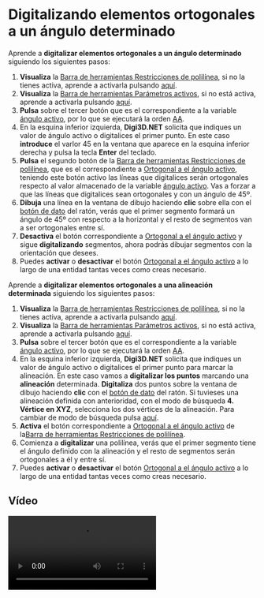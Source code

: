 # Digitalizando elementos ortogonales a un ángulo determinado

Aprende a **digitalizar elementos ortogonales a un ángulo determinado** siguiendo los siguientes pasos:

1. **Visualiza** la [Barra de herramientas Restricciones de polilínea](/digi3d-net/primeros-pasos/comenzando-a-utilizar-digi3d.net/comenzando-con-la-ventana-de-dibujo/BarraDeHerramientasRestriccionesDePolilinea.html), si no la tienes activa, aprende a activarla pulsando [aquí](https://github.com/digi21/docs/tree/7fc627c885c16fb88afc7cc05a6df2a2f4a54563/digi3d-net/primeros-pasos/comenzando-a-utilizar-digi3d.net/comenzando-con-la-ventana-de-dibujo/PresentacionDeBarrasHerramientasBasicas.md).
2. **Visualiza** la [Barra de herramientas Parámetros activos](/digi3d-net/primeros-pasos/comenzando-a-utilizar-digi3d.net/comenzando-con-la-ventana-de-dibujo/BarraDeHerramientasParametrosActivos.html), si no está activa, aprende a activarla pulsando [aquí](https://github.com/digi21/docs/tree/7fc627c885c16fb88afc7cc05a6df2a2f4a54563/digi3d-net/primeros-pasos/comenzando-a-utilizar-digi3d.net/comenzando-con-la-ventana-de-dibujo/PresentacionDeBarrasHerramientasBasicas.md).
3. **Pulsa** sobre el tercer botón que es el correspondiente a la variable [ángulo activo](/digi3d-net/primeros-pasos/comenzando-a-utilizar-digi3d.net/comenzando-con-la-ventana-de-dibujo/AA.html), por lo que se ejecutará la orden [AA](/digi3d-net/referencia/ventana-de-dibujo/variables/a/aa.md).
4. En la esquina inferior izquierda, **Digi3D.NET** solicita que indiques un valor de ángulo activo o digitalices el primer punto. En este caso **introduce** el varlor 45 en la ventana que aparece en la esquina inferior derecha y pulsa la tecla **Enter** del teclado.
5. **Pulsa** el segundo botón de la [Barra de herramientas Restricciones de polilínea](/digi3d-net/primeros-pasos/comenzando-a-utilizar-digi3d.net/comenzando-con-la-ventana-de-dibujo/BarraDeHerramientasRestriccionesDePolilinea.html), que es el correspondiente a [Ortogonal a el ángulo activo](https://github.com/digi21/docs/tree/7fc627c885c16fb88afc7cc05a6df2a2f4a54563/digi3d-net/primeros-pasos/comenzando-a-utilizar-digi3d.net/comenzando-con-la-ventana-de-dibujo/ORTO_AA.html), teniendo este botón activo las líneas que digitalices serán ortogonales respecto al valor almacenado de la variable [ángulo activo](https://github.com/digi21/docs/tree/7fc627c885c16fb88afc7cc05a6df2a2f4a54563/digi3d-net/primeros-pasos/comenzando-a-utilizar-digi3d.net/comenzando-con-la-ventana-de-dibujo/AA.md). Vas a forzar a que las líneas que digitalices sean ortogonales y con un ángulo de 45º.
6. **Dibuja** una línea en la ventana de dibujo haciendo **clic** sobre ella con el [botón de dato](digitalizando-elementos-ortofonales-angulo.md) del ratón, verás que el primer segmento formará un ángulo de 45º con respecto a la horizontal y el resto de segmentos van a ser ortogonales entre sí.
7. **Desactiva** el botón correspondiente a [Ortogonal a el ángulo activo](/digi3d-net/referencia/ventana-de-dibujo/variables/o/orto-aa.md) y sigue **digitalizando** segmentos, ahora podrás dibujar segmentos con la orientación que desees.
8. Puedes **activar** o **desactivar** el botón [Ortogonal a el ángulo activo](/digi3d-net/referencia/ventana-de-dibujo/variables/o/orto-aa.md) a lo largo de una entidad tantas veces como creas necesario.

Aprende a **digitalizar elementos ortogonales a una alineación determinada** siguiendo los siguientes pasos:

1. **Visualiza** la [Barra de herramientas Restricciones de polilínea](/digi3d-net/primeros-pasos/comenzando-a-utilizar-digi3d.net/comenzando-con-la-ventana-de-dibujo/BarraDeHerramientasRestriccionesDePolilinea.html), si no la tienes activa, aprende a activarla pulsando [aquí](https://github.com/digi21/docs/tree/7fc627c885c16fb88afc7cc05a6df2a2f4a54563/digi3d-net/primeros-pasos/comenzando-a-utilizar-digi3d.net/comenzando-con-la-ventana-de-dibujo/PresentacionDeBarrasHerramientasBasicas.md).
2. **Visualiza** la [Barra de herramientas Parámetros activos](/digi3d-net/primeros-pasos/comenzando-a-utilizar-digi3d.net/comenzando-con-la-ventana-de-dibujo/BarraDeHerramientasParametrosActivos.html), si no está activa, aprende a activarla pulsando [aquí](https://github.com/digi21/docs/tree/7fc627c885c16fb88afc7cc05a6df2a2f4a54563/digi3d-net/primeros-pasos/comenzando-a-utilizar-digi3d.net/comenzando-con-la-ventana-de-dibujo/PresentacionDeBarrasHerramientasBasicas.md).
3. **Pulsa** sobre el tercer botón que es el correspondiente a la variable [ángulo activo](/digi3d-net/primeros-pasos/comenzando-a-utilizar-digi3d.net/comenzando-con-la-ventana-de-dibujo/AA.html), por lo que se ejecutará la orden [AA](/digi3d-net/referencia/ventana-de-dibujo/variables/a/aa.md).
4. En la esquina inferior izquierda, **Digi3D.NET** solicita que indiques un valor de ángulo activo o digitalices el primer punto para marcar la alineación. En este caso vamos a **digitalizar los puntos** marcando una **alineación** determinada. **Digitaliza** dos puntos sobre la ventana de dibujo haciendo **clic** con el [botón de dato](digitalizando-elementos-ortofonales-angulo.md) del ratón. Si tuvieses una alineación definida con anterioridad, con el modo de búsqueda **4. Vértice en XYZ**, selecciona los dos vértices de la alineación. Para cambiar de modo de búsqueda pulsa [aquí](introduccion-modos-busqueda.md).
5. **Activa** el botón correspondiente a [Ortogonal a el ángulo activo](/digi3d-net/primeros-pasos/comenzando-a-utilizar-digi3d.net/comenzando-con-la-ventana-de-dibujo/ORTO_AA.html) de la[Barra de herramientas Restricciones de polilínea](https://github.com/digi21/docs/tree/7fc627c885c16fb88afc7cc05a6df2a2f4a54563/digi3d-net/referencia/barras-de-herramientas/restricciones-de-polilinea.md).
6. Comienza a **digitalizar** una polilínea, verás que el primer segmento tiene el ángulo definido con la alineación y el resto de segmentos serán ortogonales a él y entre sí.
7. Puedes **activar** o **desactivar** el botón [Ortogonal a el ángulo activo](/digi3d-net/referencia/ventana-de-dibujo/variables/o/orto-aa.md) a lo largo de una entidad tantas veces como creas necesario.

## Vídeo

<video controls><source src="https://digi21.blob.core.windows.net/videos-ayuda/Digitalizando%20elementos%20ortogonales%20a%20un%20angulo%20determinado.mp4" caption="" type="video/mp4"></video>

